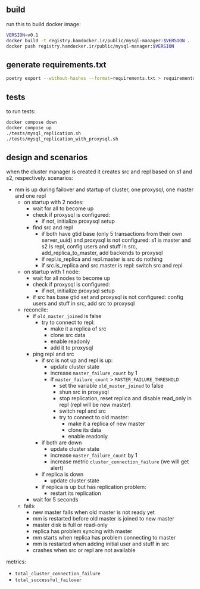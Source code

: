 ## build 
run this to build docker image: 
```sh 
VERSION=v0.1
docker build -t registry.hamdocker.ir/public/mysql-manager:$VERSION . 
docker push registry.hamdocker.ir/public/mysql-manager:$VERSION
```

## generate requirements.txt 
```sh
poetry export --without-hashes --format=requirements.txt > requirements.txt
```

## tests
to run tests:  
```sh
docker compose down
docker compose up
./tests/mysql_replication.sh
./tests/mysql_replication_with_proxysql.sh
```

## design and scenarios
when the cluster manager is created it creates src and repl based on s1 and s2, respectively.
scenarios: 
- mm is up during failover and startup of cluster, one proxysql, one master and one repl
  - on startup with 2 nodes:
    - wait for all to become up
    - check if proxysql is configured: 
      - if not, initialize proxysql setup
    - find src and repl
      - if both have gtid base (only 5 transactions from their own server_uuid) and proxysql is not configured: s1 is master and s2 is repl, config users and stuff in src, add_replica_to_master, add backends to proxysql
      - if repl.is_replica and repl.master is src do nothing
      - if src.is_replica and src.master is repl: switch src and repl
  - on startup with 1 node: 
    - wait for all nodes to become up 
    - check if proxysql is configured: 
      - if not, initialize proxysql setup
    - if src has base gtid set and proxysql is not configured: config users and stuff in src, add src to proxysql
  - reconcile: 
    - if `old_master_joined` is false
      - try to connect to repl:
        - make it a replica of src
        - clone src data
        - enable readonly
        - add it to proxysql
    - ping repl and src 
      - if src is not up and repl is up: 
        - update cluster state
        - increase `master_failure_count` by 1
        - if `master_failure_count` > `MASTER_FAILURE_THRESHOLD` 
          - set the variable `old_master_joined` to false
          - shun src in proxysql
          - stop replication, reset replica and disable read_only in repl (repl will be new master)
          - switch repl and src
          - try to connect to old master:
            - make it a replica of new master
            - clone its data
            - enable readonly
      - if both are down 
        - update cluster state
        - increase `master_failure_count` by 1
        - increase metric `cluster_connection_failure` (we will get alert)
      - if replica is down 
        - update cluster state
      - if replica is up but has replication problem:
        - restart its replication
    - wait for 5 seconds
  - fails: 
    - new master fails when old master is not ready yet
    - mm is restarted before old master is joined to new master
    - master disk is full or read-only
    - replica has problem syncing with master 
    - mm starts when replica has problem connecting to master
    - mm is restarted when adding initial user and stuff in src
    - crashes when src or repl are not available

 
metrics: 
- `total_cluster_connection_failure`
- `total_successful_failover`

